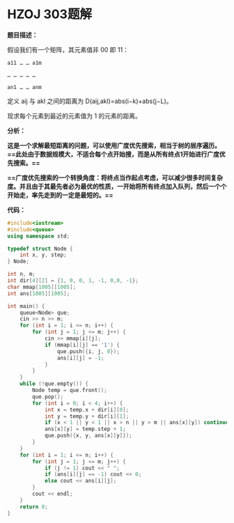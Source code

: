 # HZOJ 303题解

**题目描述：**

假设我们有一个矩阵，其元素值非 00 即 11：

``` 
a11 … … a1m

… … … … …

an1 … … anm 
```

定义 aij 与 akl 之间的距离为 D(aij,akl)=abs(i−k)+abs(j−L)。

现求每个元素到最近的元素值为 1 的元素的距离。

**分析：**

**这是一个求解最短距离的问题，可以使用广度优先搜索，相当于树的层序遍历。==此处由于数据规模大，不适合每个点开始搜，而是从所有终点1开始进行广度优先搜索。==**

**==广度优先搜索的一个转换角度：将终点当作起点考虑，可以减少很多时间复杂度。并且由于其最先者必为最优的性质，一开始将所有终点加入队列，然后一个个开始走，率先走到的一定是最短的。==**

**代码：**

```c++
#include<iostream>
#include<queue>
using namespace std;

typedef struct Node {
    int x, y, step;
} Node;

int n, m;
int dir[4][2] = {1, 0, 0, 1, -1, 0,0, -1};
char mmap[1005][1005];
int ans[1005][1005];

int main() {
    queue<Node> que;
    cin >> n >> m;
    for (int i = 1; i <= n; i++) {
        for (int j = 1; j <= m; j++) {
            cin >> mmap[i][j];
            if (mmap[i][j] == '1') {
                que.push({i, j, 0}); 
                ans[i][j] = -1;
            }
        }
    }
    while (!que.empty()) {
        Node temp = que.front();
        que.pop();
        for (int i = 0; i < 4; i++) {
            int x = temp.x + dir[i][0];
            int y = temp.y + dir[i][1];
            if (x < 1 || y < 1 || x > n || y > m || ans[x][y]) continue;
            ans[x][y] = temp.step + 1;
            que.push({x, y, ans[x][y]});
        }
    }
    for (int i = 1; i <= n; i++) {
        for (int j = 1; j <= m; j++) {
            if (j != 1) cout << " ";
            if (ans[i][j] == -1) cout << 0;
            else cout << ans[i][j];
        }
        cout << endl;
    }
    return 0;
}
```





